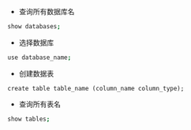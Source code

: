 - 查询所有数据库名
``` bash
show databases;
```
- 选择数据库
``` bash
use database_name;
```
- 创建数据表
```
create table table_name (column_name column_type);
```
- 查询所有表名
``` bash
show tables;
```
<!--stackedit_data:
eyJoaXN0b3J5IjpbNjQxMjQwMTA4LDU4MTY4MzMyNl19
-->